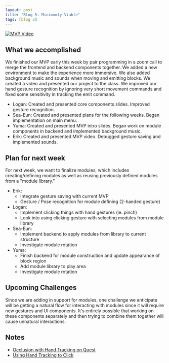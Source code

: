 ```yaml
---
layout: post
title: "Blog 5: Minimumly Viable"
tags: [blog 5]
---
```


[![MVP Video](https://drive.google.com/open?id=1lOoZMnbnf4_1Bq4H1I2d6BREZhYCWS_W)](https://drive.google.com/open?id=1-ufSueGTrm-oOoYGwR8jJubVGKRUkqKD)

## What we accomplished
We finished our MVP early this week by pair programming in a zoom call to merge the frontend and backend components together. We added a new environment to make the experience more immersive. We also added background music
and sounds when moving and emitting blocks. We created a video and presented our project to the class. We improved our hand gesture
recognition by ignoring very short movement commands and fixed some sensitivity in tracking the emit command.
* Logan: Created and presented core components slides. Improved gesture recognition.
* Sea-Eun: Created and presented plans for the following weeks. Began implementation on main menu.
* Yuma: Created and presented MVP intro slides. Began work on module components in backend and implemented background music.
* Erik: Created and presented MVP video. Debugged gesture saving and implemented sounds.

## Plan for next week
For next week, we want to finalize modules, which includes creating/defining modules as well as reusing previously defined modules from a "module library." 
* Erik:
	* Integrate gesture saving with current MVP
	* Gesture / Pose recognition for module defining (2-handed gesture)
* Logan:
	* Implement clicking things with hand gestures (ie. pinch)
	* Look into using clicking gesture with selecting modules from module library
* Sea-Eun:
	* Implement backend to apply modules from library to current structure
	* Investigate module rotation
* Yuma:
	* Finish backend for module construction and update appearance of block region
	* Add module library to play area
	* Investigate module rotation

## Upcoming Challenges
Since we are adding in support for modules, one challenge we anticipate will be getting a natural flow for interacting with modules since it will require new gestures and UI components. It's entirely possible that working on these components separately and then trying to combine them together will cause unnatural interactions.

## Notes
* [Occlusion with Hand Tracking on Quest](https://www.reddit.com/r/OculusQuest/comments/gbm0gj/i_made_an_experiment_to_deal_with_occlusion/)
* [Using Hand Tracking to Click](https://developer.oculus.com/documentation/unity/unity-sf-handtracking/?locale=en_US)